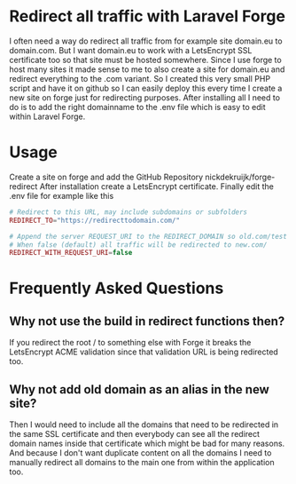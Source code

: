 # Redirect all traffic with Laravel Forge
I often need a way do redirect all traffic from for example site domain.eu to domain.com. But I want domain.eu to work with a LetsEncrypt SSL certificate too so that site must be hosted somewhere. Since I use forge to host many sites it made sense to me to also create a site for domain.eu and redirect everything to the .com variant. So I created this very small PHP script and have it on github so I can easily deploy this every time I create a new site on forge just for redirecting purposes.
After installing all I need to do is to add the right domainname to the .env file which is easy to edit within Laravel Forge.

# Usage
Create a site on forge and add the GitHub Repository nickdekruijk/forge-redirect
After installation create a LetsEncrypt certificate.
Finally edit the .env file for example like this
```php
# Redirect to this URL, may include subdomains or subfolders
REDIRECT_TO="https://redirecttodomain.com/"

# Append the server REQUEST_URI to the REDIRECT_DOMAIN so old.com/test is redirected to new.com/test
# When false (default) all traffic will be redirected to new.com/
REDIRECT_WITH_REQUEST_URI=false
```

# Frequently Asked Questions

## Why not use the build in redirect functions then?
If you redirect the root / to something else with Forge it breaks the LetsEncrypt ACME validation since that validation URL is being redirected too.

## Why not add old domain as an alias in the new site?
Then I would need to include all the domains that need to be redirected in the same SSL certificate and then everybody can see all the redirect domain names inside that certificate which might be bad for many reasons.
And because I don't want duplicate content on all the domains I need to manually redirect all domains to the main one from within the application too.
